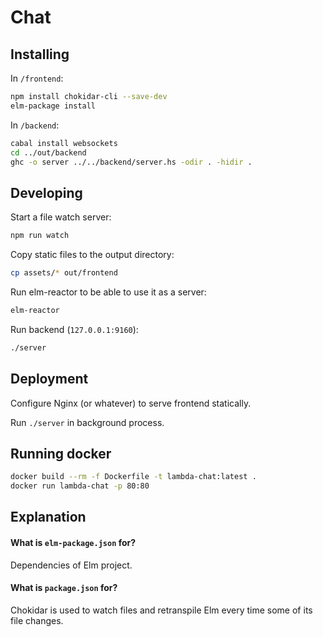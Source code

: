 # Chat

## Installing
In `/frontend`:
```bash
npm install chokidar-cli --save-dev
elm-package install
```

In `/backend`:
```bash
cabal install websockets
cd ../out/backend
ghc -o server ../../backend/server.hs -odir . -hidir .
```

## Developing
Start a file watch server:
```bash
npm run watch
```

Copy static files to the output directory:
```bash
cp assets/* out/frontend
```

Run elm-reactor to be able to use it as a server:
```bash
elm-reactor
```

Run backend (`127.0.0.1:9160`):
```bash
./server
```

## Deployment
Configure Nginx (or whatever) to serve frontend statically.

Run `./server` in background process.

## Running docker
```bash
docker build --rm -f Dockerfile -t lambda-chat:latest .
docker run lambda-chat -p 80:80
```

## Explanation

#### What is `elm-package.json` for?
Dependencies of Elm project.

#### What is `package.json` for?
Chokidar is used to watch files and retranspile Elm every time some of its file changes.